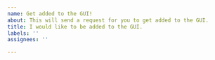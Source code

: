 ```yaml
---
name: Get added to the GUI!
about: This will send a request for you to get added to the GUI.
title: I would like to be added to the GUI.
labels: ''
assignees: ''

---
```



